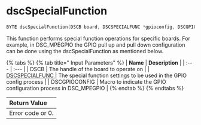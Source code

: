 # dscSpecialFunction

```c
BYTE dscSpecialFunction(DSCB board, DSCSPECIALFUNC *gpioconfig, DSCGPIOCONFIG);
```

This function performs special function operations for specific boards. For example, in DSC\_MPEGPIO the GPIO pull up and pull down configuration can be done using the dscSpecialFunction as mentioned below.

{% tabs %}
{% tab title=" Input Parameters" %}
| **Name** | **Description** |
| :--- | :--- |
| DSCB  | The handle of the board to operate on |
| [DSCSPECIALFUNC ](../15.-structure-definitions/dscspecialfunc.md) | The special function settings to be used in the GPIO config process |
| DSCGPIOCONFIG | Macro to indicate the GPIO configuration process in DSC\_MPEGPIO |
{% endtab %}
{% endtabs %}

| Return Value |
| :--- |
| Error code or 0. |

